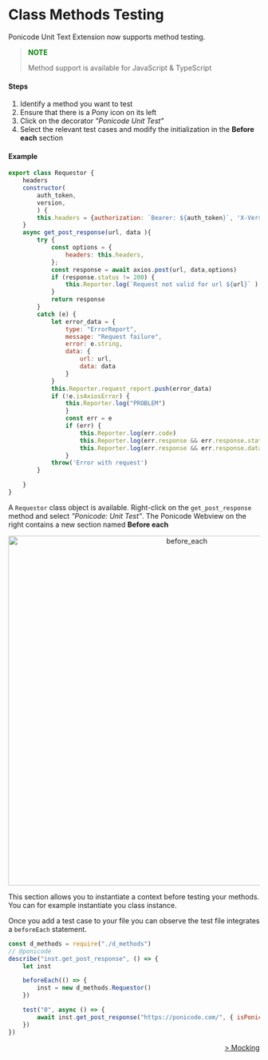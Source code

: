 # Class Methods Testing

Ponicode Unit Text Extension now supports method testing.

> **<span style="color:green">NOTE<span>**
> 
> Method support is available for JavaScript & TypeScript

#### Steps
1. Identify a method you want to test
2. Ensure that there is a Pony icon on its left
3. Click on the decorator *"Ponicode Unit Test"*
4. Select the relevant test cases and modify the initialization in the **Before each** section

#### Example

```javascript
export class Requestor {
    headers
    constructor(
        auth_token,
        version,
        ) {
        this.headers = {authorization: `Bearer: ${auth_token}`, 'X-Version':version}
    }
    async get_post_response(url, data ){
        try {
            const options = {
                headers: this.headers,
            };
            const response = await axios.post(url, data,options)
            if (response.status != 200) {
                this.Reporter.log(`Request not valid for url ${url}` )
            }
            return response
        }
        catch (e) {
            let error_data = {
                type: "ErrorReport",
                message: "Request failure",
                error: e.string,
                data: {
                    url: url,
                    data: data
                }
            }
            this.Reporter.request_report.push(error_data)
            if (!e.isAxiosError) {
                this.Reporter.log("PROBLEM")
                }
                const err = e
                if (err) {
                    this.Reporter.log(err.code)
                    this.Reporter.log(err.response && err.response.status)
                    this.Reporter.log(err.response && err.response.data)
                }
            throw('Error with request')
        }

    }
}
```

A `Requestor` class object is available. Right-click on the `get_post_response` method and select *"Ponicode: Unit Test"*. The Ponicode Webview on the right contains a new section named **Before each**

<p align="center">
    <img src="ut_extension/gui_test/images/methods_1.png" alt="before_each" width="700"/>
</p>

This section allows you to instantiate a context before testing your methods. You can for example instantiate you class instance.

Once you add a test case to your file you can observe the test file integrates a `beforeEach` statement.

```javascript
const d_methods = require("./d_methods")
// @ponicode
describe("inst.get_post_response", () => {
    let inst

    beforeEach(() => {
        inst = new d_methods.Requestor()
    })

    test("0", async () => {
        await inst.get_post_response("https://ponicode.com/", { isPonicodeSuper: true })
    })
})
```


<div align="right">
    <a href="#/ut_extension/gui_test/mocking.md" >
        > Mocking
    </a>
</div>